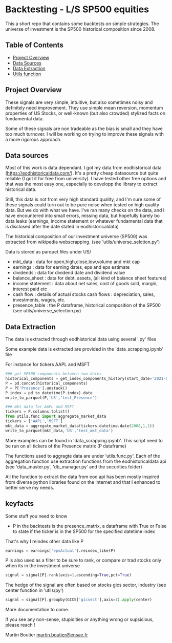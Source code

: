 # Backtesting - L/S SP500 equities

This a short repo that contains some backtests on simple strategies.
The universe of investment is the SP500 historical composition since 2008.

## Table of Contents
- [Project Overview](#project-overview)
- [Data Sources](#Data-sources)
- [Data Extraction](#Data-Extraction)
- [Utils function](#keyfacts)

## Project Overview

These signals are very simple, intuitive, but also sometimes noisy and definitely need improvement. They use simple mean reversion, momentum properties of US Stocks, or well-known (but also crowded) stylized facts on fundamental data.

Some of these signals are non tradeable as the bias is small and they have too much turnover. I will be working on trying to improve these signals with a more rigorous approach.


## Data sources

Most of this work is data dependant. I got my data from eodhistorical data (https://eodhistoricaldata.com/). It's a pretty cheap datasource but quite reliable (I got it for free from university). I have tested other free options and that was the most easy one, especially to developp the library to extract historical data.

Still, this data is not from very high standard quality, and I'm sure some of these signals could turn out to be pure noise when tested on high quality data. But we do with what we have. I've ran many checks on the data, and I have encountered into small errors, missing data, but hopefully barely bo data leaks (earnings, income statement or whatever fundamental data that is disclosed after the date stated in eodhistoricaldata)

The historical composition of our investment universe (SP500) was extracted from wikipedia webscrapping. 
(see 'utils/universe_selction.py')

Data is stored as parquet files under US/

- mkt_data : data for open,high,close,low,volume and mkt cap
- earnings : data for earning dates, eps and eps estimate
- dividends : data for dividend date and dividend value
- balance_sheet : data for debt, assets, (all kind of balance sheet features)
- income statement : data about net sales, cost of goods sold, margin, interest paid etc
- cash flow   : details of actual stocks cash flows : depreciation, sales, investments, wages, etc.
- presence_table : the P dataframe, historical composition of the SP500 (see utils/universe_selection.py)

## Data Extraction

The data is extracted through eodhistorical data using several '.py' files

Some example data is extracted are provided in the 'data_scrapping.ipynb' file

For instance for tickers AAPL and MSFT

```python
### get SP500 components between two dates
historical_components = get_index_components_history(start_date='2021-01-01',end_date='2021-01-10')
P = pd.concat(historical_components)
P = P['Presence'].unstack()
P.index = pd.to_datetime(P.index).date
write_to_parquet(P,'US','test_Presence')
```

```python 
### mkt data for AAPL and MSFT
tickers = P.columns.tolist()
from utils.func import aggregate_market_data
tickers = ['AAPL','MSFT']
mkt_data = aggregate_market_data(tickers,datetime.date(2008,1,1))
write_to_parquet(mkt_data,'US','test_mkt_data')
```

More examples can be found in 'data_scrapping.ipynb'. This script need to be run on all tickers of the Presence matrix (P dataframe)

The functions used to aggragte data are under 'utils.func.py'. Each of the aggregation function use extraction functions from the eodhistoricaldata api (see  'data_master.py', 'db_manager.py' and the securities folder)

All the function to extract the data from eod api has been mostly inspired from diverse python libraries found on the internet and that I enhanced to better serve my needs.


## keyfacts

Some stuff you need to know 

 - P in the backtests is the presence_matrix, a dataframe with True or False to state if the ticker is  in the SP500 for the specified datetime index

 That's why I reindex other data like P

```python
earnings = earnings['epsActual'].reindex_like(P)
```

P is also used as a filter to be sure to rank, or compare or trad stocks only when its in the investment universe

```python
signal = signal[P].rank(axis=1,ascending=True,pct=True)
```


The hedge of the signal are often based on stocks gics sector, industry 
(see center function in 'utils/py')


```python
signal = signal[P].groupby(GICS['gicsect'],axis=1).apply(center)
```
More documentation to come.

If you see any non-sense, stupidities or anything wrong or supsicious, please reach !

Martin Boutier
martin.boutier@ensae.fr


